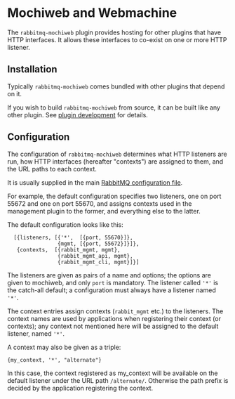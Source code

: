 # Mochiweb and Webmachine

The `rabbitmq-mochiweb` plugin provides hosting for other plugins that
have HTTP interfaces. It allows these interfaces to co-exist on one or
more HTTP listener.

## Installation

Typically `rabbitmq-mochiweb` comes bundled with other plugins that depend
on it.

If you wish to build `rabbitmq-mochiweb` from source, it can be built
like any other plugin. See [plugin
development](plugin-development.html) for details.

## Configuration

The configuration of `rabbitmq-mochiweb` determines what HTTP
listeners are run, how HTTP interfaces (hereafter "contexts") are
assigned to them, and the URL paths to each context.

It is usually supplied in the main [RabbitMQ configuration
file](configure.html#configuration-file).

For example, the default configuration specifies two listeners, one on
port 55672 and one on port 55670, and assigns contexts used in the
management plugin to the former, and everything else to the latter.

The default configuration looks like this:

      [{listeners, [{'*',  [{port, 55670}]},
                    {mgmt, [{port, 55672}]}]},
       {contexts,  [{rabbit_mgmt, mgmt},
                    {rabbit_mgmt_api, mgmt},
                    {rabbit_mgmt_cli, mgmt}]}]

The listeners are given as pairs of a name and options; the options
are given to mochiweb, and only `port` is mandatory.  The listener
called `'*'` is the catch-all default; a configuration must always
have a listener named `'*'`.

The context entries assign contexts (`rabbit_mgmt` etc.) to the
listeners. The context names are used by applications when registering
their context (or contexts); any context not mentioned here will be
assigned to the default listener, named `'*'`.

A context may also be given as a triple:

    {my_context, '*', "alternate"}

In this case, the context registered as my_context will be available
on the default listener under the URL path `/alternate/`. Otherwise
the path prefix is decided by the application registering the context.
